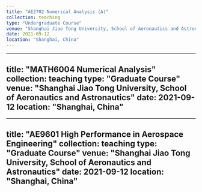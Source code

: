 ```yaml
---
title: "AE2702 Numerical Analysis (A)"
collection: teaching
type: "Undergraduate Course"
venue: "Shanghai Jiao Tong University, School of Aeronautics and Astronautics"
date: 2021-09-12
location: "Shanghai, China"
---
```


---
title: "MATH6004 Numerical Analysis"
collection: teaching
type: "Graduate Course"
venue: "Shanghai Jiao Tong University, School of Aeronautics and Astronautics"
date: 2021-09-12
location: "Shanghai, China"
---

---
title: "AE9601 High Performance in Aerospace Engineering"
collection: teaching
type: "Graduate Course"
venue: "Shanghai Jiao Tong University, School of Aeronautics and Astronautics"
date: 2021-09-12
location: "Shanghai, China"
---


